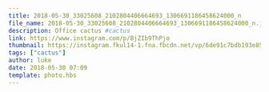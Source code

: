 ```yaml
---
title: 2018-05-30_33025608_2102804406664693_1306691186458624000_n
file_name: 2018-05-30_33025608_2102804406664693_1306691186458624000_n.jpg
description: Office cactus #cactus
link: https://www.instagram.com/p/BjZIb9ThPjo
thumbnail: https://instagram.fkul14-1.fna.fbcdn.net/vp/6de91c7bdb193e8570e173c1c6549b50/5C123083/t51.2885-15/sh0.08/e35/s640x640/33025608_2102804406664693_1306691186458624000_n.jpg?ig_cache_key=MTc5MDQ5OTQzMjQ4MDE3NjM2MA%3D%3D.2
tags: ["cactus"]
author: luke
date: 2018-05-30 07:09
template: photo.hbs
---
```

